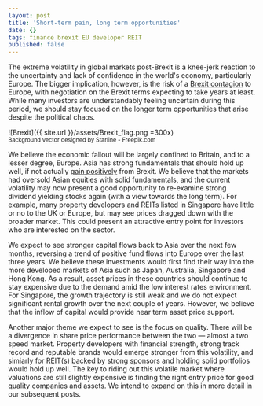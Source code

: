 ```yaml
---
layout: post
title: 'Short-term pain, long term opportunities'
date: {}
tags: finance brexit EU developer REIT
published: false
---
```

The extreme volatility in global markets post-Brexit is a knee-jerk reaction to the uncertainty and lack of confidence in the world's economy, particularly Europe. The bigger implication, however, is the risk of a [Brexit contagion]( http://www.express.co.uk/news/world/684131/brexit-eu-referendum-tsunami-france-italy-netherlands) to Europe, with negotiation on the Brexit terms expecting to take years at least. While many investors are understandably feeling uncertain during this period, we should stay focused on the longer term opportunities that arise despite the political chaos.<!--more-->

![Brexit]({{ site.url }}/assets/Brexit_flag.png =300x)<br>
<sup>Background vector designed by Starline - Freepik.com</sup>

We believe the economic fallout will be largely confined to Britain, and to a lesser degree, Europe. Asia has strong fundamentals that should hold up well, if not actually [gain positively](http://www.bloomberg.com/view/articles/2016-06-24/china-could-be-the-biggest-winner-from-brexit) from Brexit. We believe that the markets had oversold Asian equities with solid fundamentals, and the current volatility may now present a good opportunity to re-examine strong dividend yielding stocks again (with a view towards the long term). For example, many property developers and REITs listed in Singapore have little or no to the UK or Europe, but may see prices dragged down with the broader market. This could present an attractive entry point for investors who are interested on the sector.

We expect to see stronger capital flows back to Asia over the next few months, reversing a trend of positive fund flows into Europe over the last three years. We believe these investments would first find their way into the more developed markets of Asia such as Japan, Australia, Singapore and Hong Kong. As a result, asset prices in these countries should continue to stay expensive due to the demand amid the low interest rates environment. For Singapore, the growth trajectory is still weak and we do not expect significant rental growth over the next couple of years. However, we believe that the inflow of capital would provide near term asset price support.

Another major theme we expect to see is the focus on quality. There will be a divergence in share price performance between the two — almost a two speed market. Property developers with financial strength, strong track record and reputable brands would emerge stronger from this volatility, and simiarly for REIT(s) backed by strong sponsors and holding solid portfolios would hold up well. The key to riding out this volatile market where valuations are still slightly expensive is finding the right entry price for good quality companies and assets. We intend to expand on this in more detail in our subsequent posts.
